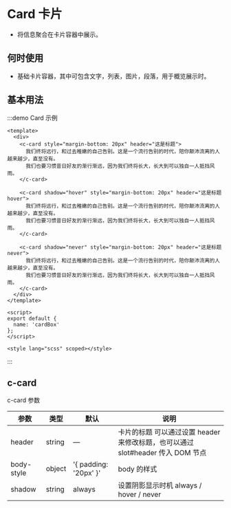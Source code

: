 # Card 卡片

- 将信息聚合在卡片容器中展示。

## 何时使用

- 基础卡片容器，其中可包含文字，列表，图片，段落，用于概览展示时。

## 基本用法

:::demo Card 示例

```vue
<template>
  <div>
    <c-card style="margin-bottom: 20px" header="这是标题">
      我们终将远行，和过去稚嫩的自己告别。这是一个流行告别的时代，陪你颠沛流离的人越来越少，直至没有。
      我们也要习惯昔日好友的渐行渐远，因为我们终将长大，长大到可以独自一人抵挡风雨。
    </c-card>

    <c-card shadow="hover" style="margin-bottom: 20px" header="这是标题 hover">
      我们终将远行，和过去稚嫩的自己告别。这是一个流行告别的时代，陪你颠沛流离的人越来越少，直至没有。
      我们也要习惯昔日好友的渐行渐远，因为我们终将长大，长大到可以独自一人抵挡风雨。
    </c-card>

    <c-card shadow="never" style="margin-bottom: 20px" header="这是标题 never">
      我们终将远行，和过去稚嫩的自己告别。这是一个流行告别的时代，陪你颠沛流离的人越来越少，直至没有。
      我们也要习惯昔日好友的渐行渐远，因为我们终将长大，长大到可以独自一人抵挡风雨。
    </c-card>
  </div>
</template>

<script>
export default {
  name: 'cardBox'
};
</script>

<style lang="scss" scoped></style>
```

:::

## c-card

c-card 参数

| 参数       | 类型   | 默认                  | 说明                                                                            |
| ---------- | ------ | --------------------- | ------------------------------------------------------------------------------- |
| header     | string | —                     | 卡片的标题 可以通过设置 header 来修改标题，也可以通过 slot#header 传入 DOM 节点 |
| body-style | object | '{ padding: '20px' }' | body 的样式                                                                     |
| shadow     | string | always                | 设置阴影显示时机 always / hover / never                                         |
